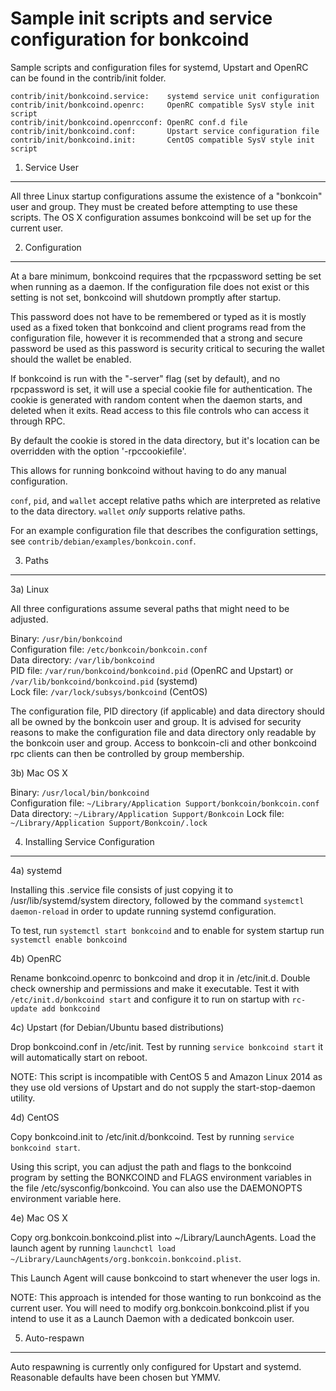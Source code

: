 Sample init scripts and service configuration for bonkcoind
==========================================================

Sample scripts and configuration files for systemd, Upstart and OpenRC
can be found in the contrib/init folder.

    contrib/init/bonkcoind.service:    systemd service unit configuration
    contrib/init/bonkcoind.openrc:     OpenRC compatible SysV style init script
    contrib/init/bonkcoind.openrcconf: OpenRC conf.d file
    contrib/init/bonkcoind.conf:       Upstart service configuration file
    contrib/init/bonkcoind.init:       CentOS compatible SysV style init script

1. Service User
---------------------------------

All three Linux startup configurations assume the existence of a "bonkcoin" user
and group.  They must be created before attempting to use these scripts.
The OS X configuration assumes bonkcoind will be set up for the current user.

2. Configuration
---------------------------------

At a bare minimum, bonkcoind requires that the rpcpassword setting be set
when running as a daemon.  If the configuration file does not exist or this
setting is not set, bonkcoind will shutdown promptly after startup.

This password does not have to be remembered or typed as it is mostly used
as a fixed token that bonkcoind and client programs read from the configuration
file, however it is recommended that a strong and secure password be used
as this password is security critical to securing the wallet should the
wallet be enabled.

If bonkcoind is run with the "-server" flag (set by default), and no rpcpassword is set,
it will use a special cookie file for authentication. The cookie is generated with random
content when the daemon starts, and deleted when it exits. Read access to this file
controls who can access it through RPC.

By default the cookie is stored in the data directory, but it's location can be overridden
with the option '-rpccookiefile'.

This allows for running bonkcoind without having to do any manual configuration.

`conf`, `pid`, and `wallet` accept relative paths which are interpreted as
relative to the data directory. `wallet` *only* supports relative paths.

For an example configuration file that describes the configuration settings,
see `contrib/debian/examples/bonkcoin.conf`.

3. Paths
---------------------------------

3a) Linux

All three configurations assume several paths that might need to be adjusted.

Binary:              `/usr/bin/bonkcoind`  
Configuration file:  `/etc/bonkcoin/bonkcoin.conf`  
Data directory:      `/var/lib/bonkcoind`  
PID file:            `/var/run/bonkcoind/bonkcoind.pid` (OpenRC and Upstart) or `/var/lib/bonkcoind/bonkcoind.pid` (systemd)  
Lock file:           `/var/lock/subsys/bonkcoind` (CentOS)  

The configuration file, PID directory (if applicable) and data directory
should all be owned by the bonkcoin user and group.  It is advised for security
reasons to make the configuration file and data directory only readable by the
bonkcoin user and group.  Access to bonkcoin-cli and other bonkcoind rpc clients
can then be controlled by group membership.

3b) Mac OS X

Binary:              `/usr/local/bin/bonkcoind`  
Configuration file:  `~/Library/Application Support/bonkcoin/bonkcoin.conf`  
Data directory:      `~/Library/Application Support/Bonkcoin`
Lock file:           `~/Library/Application Support/Bonkcoin/.lock`

4. Installing Service Configuration
-----------------------------------

4a) systemd

Installing this .service file consists of just copying it to
/usr/lib/systemd/system directory, followed by the command
`systemctl daemon-reload` in order to update running systemd configuration.

To test, run `systemctl start bonkcoind` and to enable for system startup run
`systemctl enable bonkcoind`

4b) OpenRC

Rename bonkcoind.openrc to bonkcoind and drop it in /etc/init.d.  Double
check ownership and permissions and make it executable.  Test it with
`/etc/init.d/bonkcoind start` and configure it to run on startup with
`rc-update add bonkcoind`

4c) Upstart (for Debian/Ubuntu based distributions)

Drop bonkcoind.conf in /etc/init.  Test by running `service bonkcoind start`
it will automatically start on reboot.

NOTE: This script is incompatible with CentOS 5 and Amazon Linux 2014 as they
use old versions of Upstart and do not supply the start-stop-daemon utility.

4d) CentOS

Copy bonkcoind.init to /etc/init.d/bonkcoind. Test by running `service bonkcoind start`.

Using this script, you can adjust the path and flags to the bonkcoind program by
setting the BONKCOIND and FLAGS environment variables in the file
/etc/sysconfig/bonkcoind. You can also use the DAEMONOPTS environment variable here.

4e) Mac OS X

Copy org.bonkcoin.bonkcoind.plist into ~/Library/LaunchAgents. Load the launch agent by
running `launchctl load ~/Library/LaunchAgents/org.bonkcoin.bonkcoind.plist`.

This Launch Agent will cause bonkcoind to start whenever the user logs in.

NOTE: This approach is intended for those wanting to run bonkcoind as the current user.
You will need to modify org.bonkcoin.bonkcoind.plist if you intend to use it as a
Launch Daemon with a dedicated bonkcoin user.

5. Auto-respawn
-----------------------------------

Auto respawning is currently only configured for Upstart and systemd.
Reasonable defaults have been chosen but YMMV.
